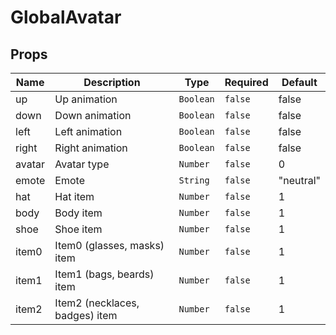 # GlobalAvatar

## Props

<!-- @vuese:GlobalAvatar:props:start -->
|Name|Description|Type|Required|Default|
|---|---|---|---|---|
|up|Up animation|`Boolean`|`false`|false|
|down|Down animation|`Boolean`|`false`|false|
|left|Left animation|`Boolean`|`false`|false|
|right|Right animation|`Boolean`|`false`|false|
|avatar|Avatar type|`Number`|`false`|0|
|emote|Emote|`String`|`false`|"neutral"|
|hat|Hat item|`Number`|`false`|1|
|body|Body item|`Number`|`false`|1|
|shoe|Shoe item|`Number`|`false`|1|
|item0|Item0 (glasses, masks) item|`Number`|`false`|1|
|item1|Item1 (bags, beards) item|`Number`|`false`|1|
|item2|Item2 (necklaces, badges) item|`Number`|`false`|1|

<!-- @vuese:GlobalAvatar:props:end -->



